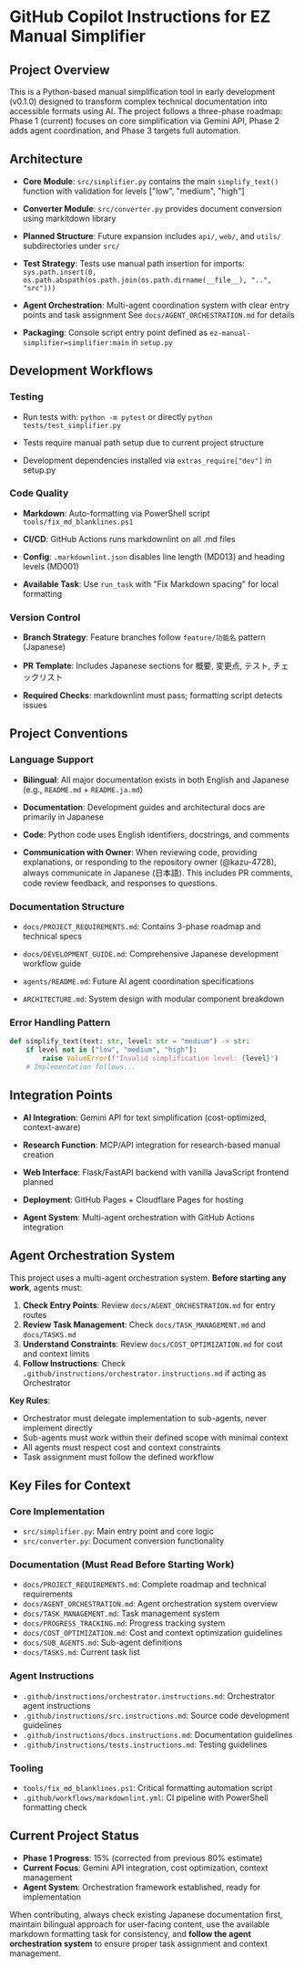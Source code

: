 # GitHub Copilot Instructions for EZ Manual Simplifier

## Project Overview

This is a Python-based manual simplification tool in early development (v0.1.0) designed to transform complex technical
documentation into accessible formats using AI. The project follows a three-phase roadmap: Phase 1 (current) focuses on
core simplification via Gemini API, Phase 2 adds agent coordination, and Phase 3 targets full automation.

## Architecture

- **Core Module**: `src/simplifier.py` contains the main `simplify_text()` function with validation for levels
  ["low", "medium", "high"]

- **Converter Module**: `src/converter.py` provides document conversion using markitdown library

- **Planned Structure**: Future expansion includes `api/`, `web/`, and `utils/` subdirectories under `src/`

- **Test Strategy**: Tests use manual path insertion for imports:
  `sys.path.insert(0, os.path.abspath(os.path.join(os.path.dirname(__file__), "..", "src")))`

- **Agent Orchestration**: Multi-agent coordination system with clear entry points and task assignment
  See `docs/AGENT_ORCHESTRATION.md` for details

- **Packaging**: Console script entry point defined as `ez-manual-simplifier=simplifier:main` in `setup.py`

## Development Workflows

### Testing

- Run tests with: `python -m pytest` or directly `python tests/test_simplifier.py`

- Tests require manual path setup due to current project structure

- Development dependencies installed via `extras_require["dev"]` in setup.py

### Code Quality

- **Markdown**: Auto-formatting via PowerShell script `tools/fix_md_blanklines.ps1`

- **CI/CD**: GitHub Actions runs markdownlint on all .md files

- **Config**: `.markdownlint.json` disables line length (MD013) and heading levels (MD001)

- **Available Task**: Use `run_task` with "Fix Markdown spacing" for local formatting

### Version Control

- **Branch Strategy**: Feature branches follow `feature/功能名` pattern (Japanese)

- **PR Template**: Includes Japanese sections for 概要, 変更点, テスト, チェックリスト

- **Required Checks**: markdownlint must pass; formatting script detects issues

## Project Conventions

### Language Support

- **Bilingual**: All major documentation exists in both English and Japanese (e.g., `README.md` + `README.ja.md`)

- **Documentation**: Development guides and architectural docs are primarily in Japanese

- **Code**: Python code uses English identifiers, docstrings, and comments

- **Communication with Owner**: When reviewing code, providing explanations, or responding to the repository owner (@kazu-4728), always communicate in Japanese (日本語). This includes PR comments, code review feedback, and responses to questions.

### Documentation Structure

- `docs/PROJECT_REQUIREMENTS.md`: Contains 3-phase roadmap and technical specs

- `docs/DEVELOPMENT_GUIDE.md`: Comprehensive Japanese development workflow guide

- `agents/README.md`: Future AI agent coordination specifications

- `ARCHITECTURE.md`: System design with modular component breakdown

### Error Handling Pattern

```python
def simplify_text(text: str, level: str = "medium") -> str:
    if level not in ["low", "medium", "high"]:
        raise ValueError(f"Invalid simplification level: {level}")
    # Implementation follows...
```

## Integration Points

- **AI Integration**: Gemini API for text simplification (cost-optimized, context-aware)

- **Research Function**: MCP/API integration for research-based manual creation

- **Web Interface**: Flask/FastAPI backend with vanilla JavaScript frontend planned

- **Deployment**: GitHub Pages + Cloudflare Pages for hosting

- **Agent System**: Multi-agent orchestration with GitHub Actions integration

## Agent Orchestration System

This project uses a multi-agent orchestration system. **Before starting any work**, agents must:

1. **Check Entry Points**: Review `docs/AGENT_ORCHESTRATION.md` for entry routes
2. **Review Task Management**: Check `docs/TASK_MANAGEMENT.md` and `docs/TASKS.md`
3. **Understand Constraints**: Review `docs/COST_OPTIMIZATION.md` for cost and context limits
4. **Follow Instructions**: Check `.github/instructions/orchestrator.instructions.md` if acting as Orchestrator

**Key Rules**:
- Orchestrator must delegate implementation to sub-agents, never implement directly
- Sub-agents must work within their defined scope with minimal context
- All agents must respect cost and context constraints
- Task assignment must follow the defined workflow

## Key Files for Context

### Core Implementation
- `src/simplifier.py`: Main entry point and core logic
- `src/converter.py`: Document conversion functionality

### Documentation (Must Read Before Starting Work)
- `docs/PROJECT_REQUIREMENTS.md`: Complete roadmap and technical requirements
- `docs/AGENT_ORCHESTRATION.md`: Agent orchestration system overview
- `docs/TASK_MANAGEMENT.md`: Task management system
- `docs/PROGRESS_TRACKING.md`: Progress tracking system
- `docs/COST_OPTIMIZATION.md`: Cost and context optimization guidelines
- `docs/SUB_AGENTS.md`: Sub-agent definitions
- `docs/TASKS.md`: Current task list

### Agent Instructions
- `.github/instructions/orchestrator.instructions.md`: Orchestrator agent instructions
- `.github/instructions/src.instructions.md`: Source code development guidelines
- `.github/instructions/docs.instructions.md`: Documentation guidelines
- `.github/instructions/tests.instructions.md`: Testing guidelines

### Tooling
- `tools/fix_md_blanklines.ps1`: Critical formatting automation script
- `.github/workflows/markdownlint.yml`: CI pipeline with PowerShell formatting check

## Current Project Status

- **Phase 1 Progress**: 15% (corrected from previous 80% estimate)
- **Current Focus**: Gemini API integration, cost optimization, context management
- **Agent System**: Orchestration framework established, ready for implementation

When contributing, always check existing Japanese documentation first, maintain bilingual approach for user-facing
content, use the available markdown formatting task for consistency, and **follow the agent orchestration
system** to ensure proper task assignment and context management.
